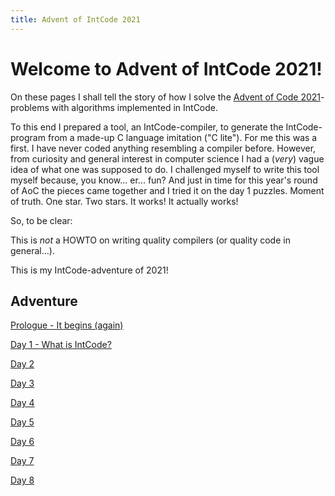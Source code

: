 ```yaml
---
title: Advent of IntCode 2021
---
```


# Welcome to Advent of IntCode 2021!

On these pages I shall tell the story of how I solve the [Advent of Code 2021](https://adventofcode.com/2021)-problems with algorithms implemented in IntCode.

To this end I prepared a tool, an IntCode-compiler, to generate the IntCode-program from a made-up C language imitation ("C lite"). For me this was a first. I have never coded anything resembling a compiler before. However, from curiosity and general interest in computer science I had a (*very*) vague idea of what one was supposed to do. I challenged myself to write this tool myself because, you know... er... fun? And just in time for this year's round of AoC the pieces came together and I tried it on the day 1 puzzles. Moment of truth. One star. Two stars. It works! It actually works!

So, to be clear:

This is *not* a HOWTO on writing quality compilers (or quality code in general...).

This is my IntCode-adventure of 2021!

## Adventure
[Prologue - It begins (again)](prologue.md)

[Day 1 - What is IntCode?](day01.md)

[Day 2](day02.md)

[Day 3](day03.md)

[Day 4](day04.md)

[Day 5](day05.md)

[Day 6](day06.md)

[Day 7](day07.md)

[Day 8](day08.md)
